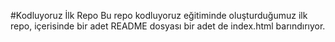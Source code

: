 #Kodluyoruz İlk Repo
Bu repo kodluyoruz eğitiminde oluşturduğumuz ilk repo, içerisinde bir adet README dosyası bir adet de index.html barındırıyor.
